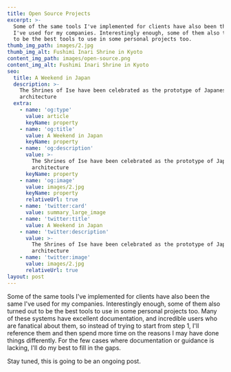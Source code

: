 ```yaml
---
title: Open Source Projects
excerpt: >-
  Some of the same tools I've implemented for clients have also been the same
  I've used for my companies. Interestingly enough, some of them also turned out
  to be the best tools to use in some personal projects too.
thumb_img_path: images/2.jpg
thumb_img_alt: Fushimi Inari Shrine in Kyoto
content_img_path: images/open-source.png
content_img_alt: Fushimi Inari Shrine in Kyoto
seo:
  title: A Weekend in Japan
  description: >-
    The Shrines of Ise have been celebrated as the prototype of Japanese
    architecture
  extra:
    - name: 'og:type'
      value: article
      keyName: property
    - name: 'og:title'
      value: A Weekend in Japan
      keyName: property
    - name: 'og:description'
      value: >-
        The Shrines of Ise have been celebrated as the prototype of Japanese
        architecture
      keyName: property
    - name: 'og:image'
      value: images/2.jpg
      keyName: property
      relativeUrl: true
    - name: 'twitter:card'
      value: summary_large_image
    - name: 'twitter:title'
      value: A Weekend in Japan
    - name: 'twitter:description'
      value: >-
        The Shrines of Ise have been celebrated as the prototype of Japanese
        architecture
    - name: 'twitter:image'
      value: images/2.jpg
      relativeUrl: true
layout: post
---
```

Some of the same tools I've implemented for clients have also been the same I've used for my companies. Interestingly enough, some of them also turned out to be the best tools to use in some personal projects too. Many of these systems have excellent documentation, and incredible users who are fanatical about them, so instead of trying to start from step 1, I'll reference them and then spend more time on the reasons I may have done things differently. For the few cases where documentation or guidance is lacking, I'll do my best to fill in the gaps.

Stay tuned, this is going to be an ongoing post.
